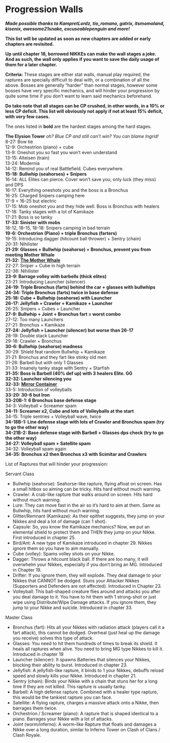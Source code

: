 # **Progression Walls** 

***Made possible thanks to KampretLordz, tio\_romano, gatrix, itsmomoland, kisenix, awesome21snake, excuseablepenguin and more\!***

**This list will be updated as soon as new chapters are added or early chapters are revisited.** 

**Up until chapter 18, borrowed NIKKEs can make the wall stages a joke. And as such, the wall only applies if you want to save the daily usage of them for a later chapter.**

**Criteria:** These stages are either stat walls, manual play required, the raptures are specially difficult to deal with, or a combination of all the above. Bosses are generally “harder” than normal stages, however some bosses have very specific mechanics, and will hinder your progression by quite some time if you don’t want to learn said mechanics beforehand. 

**Do take note that all stages can be CP crushed, in other words, in a 10% or less CP deficit. This list will obviously not apply if not at least 15% deficit, with very few cases.**

The ones listed in **bold** are the hardest stages among the hard stages. 

**The Elysion Tower** *oh? Blue CP and still can’t win? You can blame Ingrid\!*  
8-27: Bow tie  
12-9: Orchestrion (piano) \+ cube  
13-9: Oneshot you so fast you won’t even understand  
13-15: Alteisen (train)  
13-24: Modernia  
14-12: Remind you of real Battlefield. Cubes everywhere.  
**15-18: Bullwhip (seahorses) \+ Snipers**  
16-14: ALL Elites can pierce. Cover won’t save you, only luck (they miss) and DPS  
16-17: Everything oneshots you and the boss is a Bronchus  
16-25: Charged Snipers camping here  
17-9 \= 16-25 but electric  
17-15: Mob oneshot you and they hide well. Boss is Bronchus with healers  
17-18: Tanky stages with a lot of Kamikaze  
17-21: Boss is so tanky  
**17-33: Sinister with mobs**  
18-12, 18-15, 18-18: Snipers camping in bad terrain  
**19-6: Orchestrion (Piano) \+ triple Bronchus (farters)**  
19-15: Introducing dagger (hitcount ball thrower) \+ Sentry (chain)  
20-31: Nihilister  
**21-29: Glasses \+ Bullwhip (seahorse) \+ Bronchus, prevent you from meeting Mother Whale**  
**21-32:** [**The Mother Whale**](#mother-whale,-chapter-21-boss)  
22-27: Sniper \+ Cube in high terrain  
22-36: Nihilister  
**23-9: Barrage volley with barbells (thick elites)**  
23-21: Introducing Launcher (silencer)  
**24-19: Triple Bronchus (farts) behind the car \+ glasses with bullwhips**  
**24-34: Triple Bronchus (farts) twice in base defense**  
**25-18: Cube \+ Bullwhip (seahorse) with Launcher**  
**26-17: Jellyfish \+ Crawler \+ Kamikaze \+ Launcher**  
26-25: Snipers \+ Cubes \+ Launcher  
**27-9: Bullwhip \+ Joint \+ Bronchus fart \= worst combo**  
27-12: Too many Launchers  
27-21: Bronchus \+ Kamikaze  
**27-24: Jellyfish \+ Launcher (silencer) but worse than 26-17**  
28-19: Double stack Launcher  
29-18: Crawler \+ Bronchus  
**30-6: Bullwhip (seahorse) madness**  
30-29: Shield feat random Bullwhip \+ Kamikaze  
31-21: Bronchus and they fart like stinky old men  
31-26: Barbell but with only 1 Glasses   
31-33: Insanely tanky stage with Sentry \+ Starfish  
**31-35: Boss is Barbell (40% def up) with 3 healers Elite. GG**  
**32-32: Launcher silencing you**  
**32-33: [Mirror Container](#mirror-container,-chapter-32-boss)**  
33-5: Introduction of volleyballs   
**33-20: 30-6 but Iron**  
**33-20B-1: 6 Bronchus base defense stage**   
34-3: Volleyball \+ Screamer spam   
**34-11:  Screamer x2, Cube and lots of Volleyballs at the start**   
34-15: Triple sentries \+ Volleyball wave, twice   
**34-18B-1: Line defense stage with lots of Crawler and Bronchus spam (try to go the other way)**   
**34-21B-2: Base defense stage with Barbell \+ Glasses dps check (try to go the other way)**   
**34-27: Volleyball spam \+ Satellite spam**   
34-32: Volleyball spam again   
**34-35: Bronchus x2 then Bronchus x3 with Scimitar and Crawlers**

List of Raptures that will hinder your progression:

Servant Class

- Bullwhip (seahorse): Seahorse-like rapture, flying afloat on screen. Has a small hitbox so aiming can be tricky. Hits hard without much warning.  
- Crawler: A crab-like rapture that walks around on screen. Hits hard without much warning.  
- Lure: They can move fast in the air so it’s hard to aim at them. Same as Bullwhip, hits hard without much warning.  
- Glitter/Remnant (Kamikaze): As their epithet suggests, they jump on your Nikkes and deal a lot of damage (can 1 shot).  
- Capsule: So, you know the Kamikaze mechanics? Now, we put an elemental shield to protect them and THEN they jump on your Nikke. First introduced in chapter 25\.  
- Bird/Ant: A new type of Kamikaze introduced in chapter 29\. Nikkes ignore them so you have to aim manually.  
- Cube (volley): Spams volley shots on your Nikke.  
- Dagger: Throws a hitcount black ball. If there are too many, it will overwhelm your Nikkes, especially if you don’t bring an MG. Introduced in Chapter 19\.  
- Drifter: If you ignore them, they will explode. They deal damage to your Nikkes that CANNOT be dodged. Stuns your Attacker Nikkes (Supporters and Defenders are not affected). Introduced in Chapter 23\.  
- Volleyball: This ball-shaped creature flies around and attacks you after you deal damage to it. You have to hit them with 1 strong-shot or just wipe using Distribute/Wipe Damage attacks. If you ignore them, they jump to your Nikke and suicide. Introduced in chapter 33\.

Master Class

- Bronchus (fart): Hits all your Nikkes with radiation attack (players call it a fart attack), this cannot be dodged. Overheal (just heal up the damage you receive) solves this type of attack.  
- Glasses: You need to hit them hundreds of times to break its shield. It heals all raptures when alive. You need to bring MG type Nikkes to kill it. Introduced in chapter 19  
- Launcher (silencer): It spawns Batteries that silences your Nikkes, blocking their ability to burst. Introduced in chapter 23\.  
- Jellyfish: A jellyfish-like rapture, it binds to 1 your Nikkes, debuffs reload speed and slowly kills your Nikke. Introduced in chapter 21\.  
- Sentry (chain): Binds your Nikke with a chain that stuns her for a long time if they are not killed. This rapture is usually tanky.  
- Barbell: A high defense rapture. Combined with a healer type rapture, this would be the tankiest rapture you can face.   
- Satellite: A flying rapture, charges a massive attack onto a Nikke, then barrages them twice.  
- Orchestrion / Screamer (piano): A rapture that is shaped identical to a piano. Barrages your Nikke with a lot of attacks.  
- Joint (worm/inferno): A worm-like Rapture that floats and damages a Nikke over a long duration, similar to Inferno Tower on Clash of Clans / Clash Royale.
